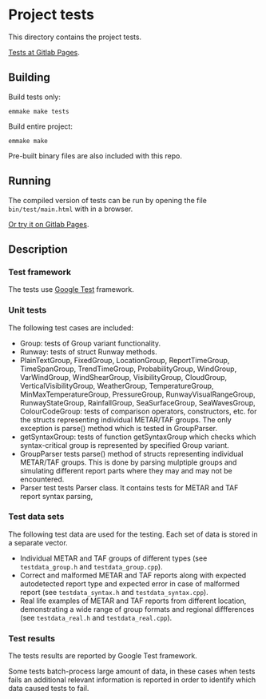 # Project tests

This directory contains the project tests.

[Tests at Gitlab Pages](https://nnaumenko.gitlab.io/metaf/test/main.html).

## Building

Build tests only:

    emmake make tests

Build entire project:

    emmake make

Pre-built binary files are also included with this repo.

## Running

The compiled version of tests can be run by opening the file `bin/test/main.html` with in a browser.

[Or try it on Gitlab Pages](https://nnaumenko.gitlab.io/metaf/test/main.html).

## Description

### Test framework

The tests use [Google Test](https://github.com/abseil/googletest/) framework.

### Unit tests

The following test cases are included:

* Group: tests of Group variant functionality.
* Runway: tests of struct Runway methods.
* PlainTextGroup, FixedGroup, LocationGroup, ReportTimeGroup, TimeSpanGroup, TrendTimeGroup, ProbabilityGroup, WindGroup, VarWindGroup, WindShearGroup, VisibilityGroup, CloudGroup, VerticalVisibilityGroup, WeatherGroup, TemperatureGroup, MinMaxTemperatureGroup, PressureGroup, RunwayVisualRangeGroup, RunwayStateGroup, RainfallGroup, SeaSurfaceGroup, SeaWavesGroup, ColourCodeGroup: tests of comparison operators, constructors, etc. for the structs representing individual METAR/TAF groups. The only exception is parse() method which is tested in GroupParser.
* getSyntaxGroup: tests of function getSyntaxGroup which checks which syntax-critical group is represented by specified Group variant.
* GroupParser tests parse() method of structs representing individual METAR/TAF groups. This is done by parsing mulptiple groups and simulating different report parts where they may and may not be encountered.
* Parser test tests Parser class. It contains tests for METAR and TAF report syntax parsing, 

### Test data sets

The following test data are used for the testing. Each set of data is stored in a separate vector.

* Individual METAR and TAF groups of different types (see `testdata_group.h` and `testdata_group.cpp`).
* Correct and malformed METAR and TAF reports along with expected autodetected report type and expected error in case of malformed report (see `testdata_syntax.h` and `testdata_syntax.cpp`).
* Real life examples of METAR and TAF reports from different location, demonstrating a wide range of group formats and regional diffferences (see `testdata_real.h` and `testdata_real.cpp`).

### Test results

The tests results are reported by Google Test framework.

Some tests batch-process large amount of data, in these cases when tests fails an additional relevant information is reported in order to identify which data caused tests to fail.